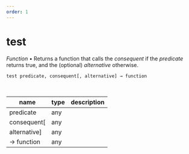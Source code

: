 ```yaml
---
order: 1
---
```

# test

_Function_ &bull; Returns a function that calls the _consequent_ if the _predicate_ returns true, and the (optional) _alternative_ otherwise.

<pre><code>test predicate, consequent[, alternative] &rarr; function</code></pre>
<br>

| name | type | description |
|------|------|-------------|
|predicate|any||
|consequent[|any||
|alternative]|any||
|&rarr; function|any||



